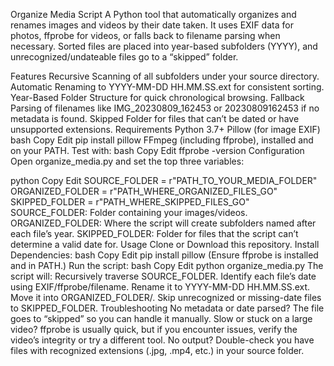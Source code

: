 Organize Media Script
A Python tool that automatically organizes and renames images and videos by their date taken. It uses EXIF data for photos, ffprobe for videos, or falls back to filename parsing when necessary. Sorted files are placed into year-based subfolders (YYYY), and unrecognized/undateable files go to a “skipped” folder.

Features
Recursive Scanning of all subfolders under your source directory.
Automatic Renaming to YYYY-MM-DD HH.MM.SS.ext for consistent sorting.
Year-Based Folder Structure for quick chronological browsing.
Fallback Parsing of filenames like IMG_20230809_162453 or 20230809162453 if no metadata is found.
Skipped Folder for files that can’t be dated or have unsupported extensions.
Requirements
Python 3.7+
Pillow (for image EXIF)
bash
Copy
Edit
pip install pillow
FFmpeg (including ffprobe), installed and on your PATH.
Test with:
bash
Copy
Edit
ffprobe -version
Configuration
Open organize_media.py and set the top three variables:

python
Copy
Edit
SOURCE_FOLDER = r"PATH_TO_YOUR_MEDIA_FOLDER"
ORGANIZED_FOLDER = r"PATH_WHERE_ORGANIZED_FILES_GO"
SKIPPED_FOLDER = r"PATH_WHERE_SKIPPED_FILES_GO"
SOURCE_FOLDER: Folder containing your images/videos.
ORGANIZED_FOLDER: Where the script will create subfolders named after each file’s year.
SKIPPED_FOLDER: Folder for files that the script can’t determine a valid date for.
Usage
Clone or Download this repository.
Install Dependencies:
bash
Copy
Edit
pip install pillow
(Ensure ffprobe is installed and in PATH.)
Run the script:
bash
Copy
Edit
python organize_media.py
The script will:
Recursively traverse SOURCE_FOLDER.
Identify each file’s date using EXIF/ffprobe/filename.
Rename it to YYYY-MM-DD HH.MM.SS.ext.
Move it into ORGANIZED_FOLDER/<year>.
Skip unrecognized or missing-date files to SKIPPED_FOLDER.
Troubleshooting
No metadata or date parsed? The file goes to “skipped” so you can handle it manually.
Slow or stuck on a large video? ffprobe is usually quick, but if you encounter issues, verify the video’s integrity or try a different tool.
No output? Double-check you have files with recognized extensions (.jpg, .mp4, etc.) in your source folder.
